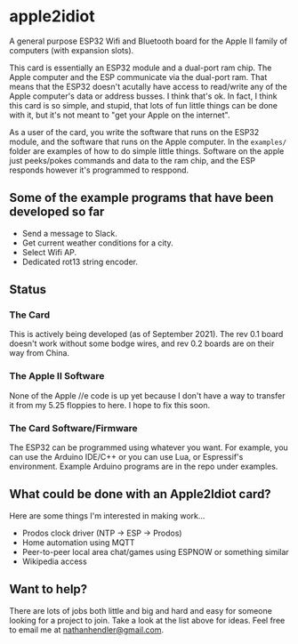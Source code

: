 # apple2idiot

A general purpose ESP32 Wifi and Bluetooth board for the Apple II family of computers (with expansion slots).  

This card is essentially an ESP32 module and a dual-port ram chip.  The Apple computer and the ESP communicate via the dual-port ram.  That means that the ESP32 doesn't acutally have access to read/write any of the Apple computer's data or address busses.  I think that's ok.  In fact, I think this card is so simple, and stupid, that lots of fun little things can be done with it, but it's not meant to "get your Apple on the internet".

As a user of the card, you write the software that runs on the ESP32 module, and the software that runs on the Apple computer.  In the `examples/` folder are examples of how to do simple little things.  Software on the apple just peeks/pokes commands and data to the ram chip, and the ESP responds however it's programmed to resppond.

## Some of the example programs that have been developed so far

* Send a message to Slack.
* Get current weather conditions for a city.
* Select Wifi AP.
* Dedicated rot13 string encoder.

## Status

### The Card

This is actively being developed (as of September 2021).  The rev 0.1 board doesn't work without
some bodge wires, and rev 0.2 boards are on their way from China.

### The Apple II Software

None of the Apple //e code is up yet because I don't have a way to transfer it
from my 5.25 floppies to here.  I hope to fix this soon.

### The Card Software/Firmware

The ESP32 can be programmed using whatever you want.  For example, you can use
the Arduino IDE/C++ or you can use Lua, or Espressif's environment.  Example
Arduino programs are in the repo under examples.

## What could be done with an Apple2Idiot card?

Here are some things I'm interested in making work...

* Prodos clock driver (NTP -> ESP -> Prodos)
* Home automation using MQTT
* Peer-to-peer local area chat/games using ESPNOW or something similar
* Wikipedia access

## Want to help?

There are lots of jobs both little and big and hard and easy for someone
looking for a project to join.  Take a look at the list above for ideas.  Feel
free to email me at nathanhendler@gmail.com.

